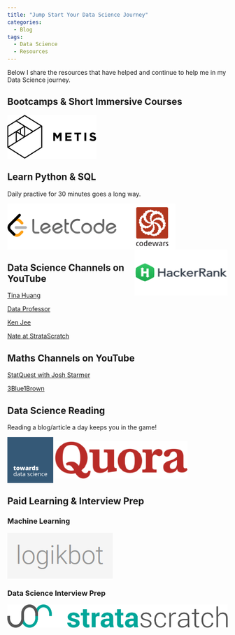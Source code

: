 ```yaml
---
title: "Jump Start Your Data Science Journey"
categories:
  - Blog
tags:
  - Data Science
  - Resources
---
```


Below I share the resources that have helped and continue to help me in my Data Science journey.

## Bootcamps & Short Immersive Courses  

[<img src="/assets/images/metis.png" align="center">](https://www.thisismetis.com/)  

## Learn Python & SQL  

Daily practive for 30 minutes goes a long way.

[<img src="/assets/images/jump_start/leetcode.png" align="left">](https://leetcode.com/) [<img src="/assets/images/jump_start/codewars.png" align="center">](https://www.codewars.com/) [<img src="/assets/images/jump_start/hackerrank.png" align="right">](https://www.hackerrank.com/)  

## Data Science Channels on YouTube  

[Tina Huang](https://www.youtube.com/c/TinaHuang1)

[Data Professor](https://www.youtube.com/c/DataProfessor)

[Ken Jee](https://www.youtube.com/c/KenJee1)

[Nate at StrataScratch](https://www.youtube.com/channel/UCW8Ews7tdKKkBT6GdtQaXvQ)

## Maths Channels on YouTube  

[StatQuest with Josh Starmer](https://www.youtube.com/c/joshstarmer)

[3Blue1Brown](https://www.youtube.com/c/3blue1brown)

## Data Science Reading  

Reading a blog/article a day keeps you in the game!  

[<img src="/assets/images/jump_start/tds.png" align="center">](https://towardsdatascience.com/)
[<img src="/assets/images/jump_start/quora.png" align="center">](https://www.quora.com/)  

## Paid Learning & Interview Prep  

### Machine Learning  

[<img src="/assets/images/jump_start/logikbot.png" align="center">](https://www.logikbot.com/)  

### Data Science Interview Prep  

[<img src="/assets/images/jump_start/stratascratch.png" align="center">](https://www.stratascratch.com/)  
